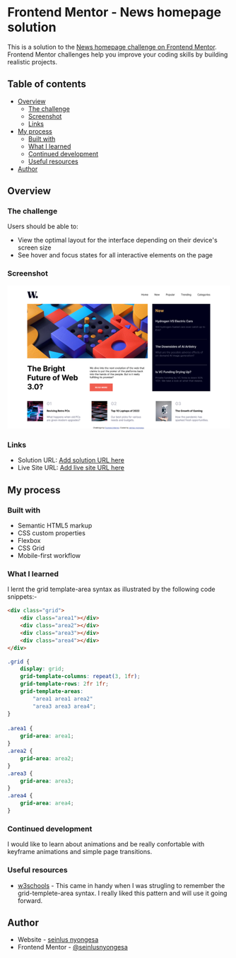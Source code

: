 # Frontend Mentor - News homepage solution

This is a solution to the [News homepage challenge on Frontend Mentor](https://www.frontendmentor.io/challenges/news-homepage-H6SWTa1MFl). Frontend Mentor challenges help you improve your coding skills by building realistic projects.

## Table of contents

- [Overview](#overview)
  - [The challenge](#the-challenge)
  - [Screenshot](#screenshot)
  - [Links](#links)
- [My process](#my-process)
  - [Built with](#built-with)
  - [What I learned](#what-i-learned)
  - [Continued development](#continued-development)
  - [Useful resources](#useful-resources)
- [Author](#author)

## Overview

### The challenge

Users should be able to:

- View the optimal layout for the interface depending on their device's screen size
- See hover and focus states for all interactive elements on the page

### Screenshot

![](./assets/images/screenshot.png)

### Links

- Solution URL: [Add solution URL here](https://your-solution-url.com)
- Live Site URL: [Add live site URL here](https://your-live-site-url.com)

## My process

### Built with

- Semantic HTML5 markup
- CSS custom properties
- Flexbox
- CSS Grid
- Mobile-first workflow

### What I learned

I lernt the grid template-area syntax as illustrated by the following code snippets:-

```html
<div class="grid">
	<div class="area1"></div>
	<div class="area2"></div>
	<div class="area3"></div>
	<div class="area4"></div>
</div>
```

```css
.grid {
	display: grid;
	grid-template-columns: repeat(3, 1fr);
	grid-template-rows: 2fr 1fr;
	grid-template-areas:
		"area1 area1 area2"
		"area3 area3 area4";
}

.area1 {
	grid-area: area1;
}
.area2 {
	grid-area: area2;
}
.area3 {
	grid-area: area3;
}
.area4 {
	grid-area: area4;
}
```

### Continued development

I would like to learn about animations and be really confortable with keyframe animations and simple page transitions.

### Useful resources

- [w3schools](https://www.w3schools.com) - This came in handy when I was strugling to remember the grid-templete-area syntax. I really liked this pattern and will use it going forward.

## Author

- Website - [seinlus nyongesa](https://portfolio-v2-ashen-six.vercel.app/)
- Frontend Mentor - [@seinlusnyongesa](https://www.frontendmentor.io/profile/seinlusnyongesa)

